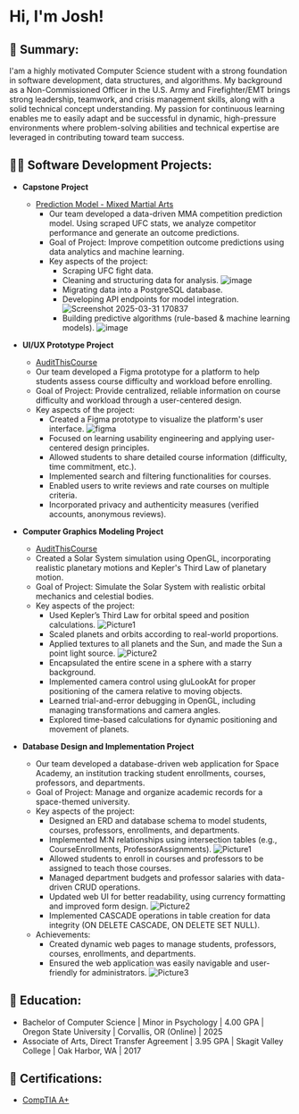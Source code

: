 <h1>Hi, I'm Josh! <br/>

<h2>📝 Summary:</h2>

I'am a highly motivated Computer Science student with a strong foundation in software development, data structures, and algorithms. My background as a Non-Commissioned Officer in the U.S. Army and Firefighter/EMT brings strong leadership, teamwork, and crisis management skills, along with a solid technical concept understanding. My passion for continuous learning enables me to easily adapt and be successful in dynamic, high-pressure environments where problem-solving abilities and technical expertise are leveraged in contributing toward team success.


<h2>👨‍💻 Software Development Projects:</h2>

- <b>Capstone Project </b>
  - [Prediction Model - Mixed Martial Arts](https://github.com/vbabatchev/mma-prediction-model)
    - Our team developed a data-driven MMA competition prediction model. Using scraped UFC stats, we analyze competitor performance and generate an outcome predictions.
    - Goal of Project: Improve competition outcome predictions using data analytics and machine learning.
    - Key aspects of the project:
      - Scraping UFC fight data.
      - Cleaning and structuring data for analysis.
        ![image](https://github.com/user-attachments/assets/5e546826-487d-4dae-845d-6fcdab7ee3a7)
      - Migrating data into a PostgreSQL database.
      - Developing API endpoints for model integration.
        ![Screenshot 2025-03-31 170837](https://github.com/user-attachments/assets/a737369f-18f7-4b92-a446-50e376702507)
      - Building predictive algorithms (rule-based & machine learning models).
        ![image](https://github.com/user-attachments/assets/8131d79b-b45a-4cc1-af21-9170963687c7)


- <b>UI/UX Prototype Project </b>
  - [AuditThisCourse](https://www.figma.com/proto/RIGnAim6zK1ccn9nM6ljo5/AuditThisCourse?node-id=312-341&t=59vZNcCnkZWAsHit-1&scaling=scale-down&page-id=312%3A249&starting-point-node-id=312%3A341)
  - Our team developed a Figma prototype for a platform to help students assess course difficulty and workload before enrolling.
  - Goal of Project: Provide centralized, reliable information on course difficulty and workload through a user-centered design.
  - Key aspects of the project:
    - Created a Figma prototype to visualize the platform's user interface.
      ![figma](https://github.com/user-attachments/assets/a59cdeb2-0733-4ee5-97db-099440da188b)
    - Focused on learning usability engineering and applying user-centered design principles.
    - Allowed students to share detailed course information (difficulty, time commitment, etc.).
    - Implemented search and filtering functionalities for courses.
    - Enabled users to write reviews and rate courses on multiple criteria.
    - Incorporated privacy and authenticity measures (verified accounts, anonymous reviews).


- <b>Computer Graphics Modeling Project </b>
  - [AuditThisCourse](https://www.figma.com/proto/RIGnAim6zK1ccn9nM6ljo5/AuditThisCourse?node-id=312-341&t=59vZNcCnkZWAsHit-1&scaling=scale-down&page-id=312%3A249&starting-point-node-id=312%3A341)
  - Created a Solar System simulation using OpenGL, incorporating realistic planetary motions and Kepler's Third Law of planetary motion.
  - Goal of Project: Simulate the Solar System with realistic orbital mechanics and celestial bodies.
  - Key aspects of the project:
    - Used Kepler’s Third Law for orbital speed and position calculations.
      ![Picture1](https://github.com/user-attachments/assets/4f78bf55-78db-449a-a34d-e29c1394ba19)
    - Scaled planets and orbits according to real-world proportions.
    - Applied textures to all planets and the Sun, and made the Sun a point light source.
      ![Picture2](https://github.com/user-attachments/assets/8d9157e1-894c-4447-a00f-1d5be8db3f02)
    - Encapsulated the entire scene in a sphere with a starry background.
    - Implemented camera control using gluLookAt for proper positioning of the camera relative to moving objects.
    - Learned trial-and-error debugging in OpenGL, including managing transformations and camera angles.
    - Explored time-based calculations for dynamic positioning and movement of planets.


- <b>Database Design and Implementation Project </b>
  - Our team developed a database-driven web application for Space Academy, an institution tracking student enrollments, courses, professors, and departments.
  - Goal of Project: Manage and organize academic records for a space-themed university.
  - Key aspects of the project:
    - Designed an ERD and database schema to model students, courses, professors, enrollments, and departments.
    - Implemented M:N relationships using intersection tables (e.g., CourseEnrollments, ProfessorAssignments).
      ![Picture1](https://github.com/user-attachments/assets/849d7a5c-a6b9-4c95-8543-58370793f5d3)
    - Allowed students to enroll in courses and professors to be assigned to teach those courses.
    - Managed department budgets and professor salaries with data-driven CRUD operations.
    - Updated web UI for better readability, using currency formatting and improved form design.
      ![Picture2](https://github.com/user-attachments/assets/410cbb85-d716-4d07-a9c5-144b31f983df)
    - Implemented CASCADE operations in table creation for data integrity (ON DELETE CASCADE, ON DELETE SET NULL).
  - Achievements:
    - Created dynamic web pages to manage students, professors, courses, enrollments, and departments.
    - Ensured the web application was easily navigable and user-friendly for administrators.
      ![Picture3](https://github.com/user-attachments/assets/fa2da1f7-52e8-4a91-91d7-83a7f1caeceb)


<h2>📖 Education:</h2>

- Bachelor of Computer Science | Minor in Psychology | 4.00 GPA | Oregon State University | Corvallis, OR (Online) | 2025
- Associate of Arts, Direct Transfer Agreement | 3.95 GPA | Skagit Valley College | Oak Harbor, WA | 2017


<h2>📝 Certifications:</h2>

- [CompTIA A+](https://github.com/user-attachments/files/19542890/CompTIA.A%2B.Certificate.pdf)

